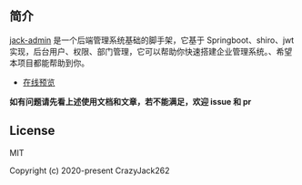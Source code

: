 ## 简介

[jack-admin](https://github.com/CrazyJack262/jack-admin) 
是一个后端管理系统基础的脚手架，它基于 Springboot、shiro、jwt实现，后台用户、权限、部门管理，它可以帮助你快速搭建企业管理系统。、希望本项目都能帮助到你。

- [在线预览](http://219.135.182.98:18087/view/)

**如有问题请先看上述使用文档和文章，若不能满足，欢迎 issue 和 pr**

## License

MIT

Copyright (c) 2020-present CrazyJack262